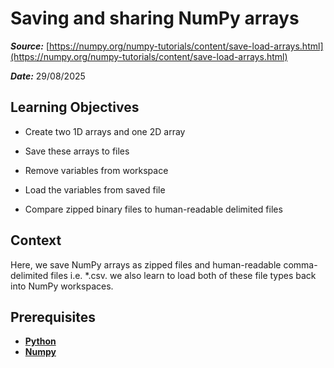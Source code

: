 # Saving and sharing NumPy arrays

***Source:*** [https://numpy.org/numpy-tutorials/content/save-load-arrays.html](https://numpy.org/numpy-tutorials/content/save-load-arrays.html)

***Date:*** 29/08/2025

## Learning Objectives

* Create two 1D arrays and one 2D array

* Save these arrays to files

* Remove variables from workspace

* Load the variables from saved file

* Compare zipped binary files to human-readable delimited files


## Context

Here, we save NumPy arrays as zipped files and human-readable comma-delimited files i.e. *.csv. we also learn to load both of these file types back into NumPy workspaces.

## Prerequisites

* [**Python**](https://www.python.org/)
* [**Numpy**](https://numpy.org/)